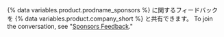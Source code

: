 {% data variables.product.prodname_sponsors %} に関するフィードバックを {% data variables.product.company_short %} と共有できます。 To join the conversation, see "[Sponsors Feedback](https://github.com/github/feedback/discussions/categories/sponsors-feedback)."
